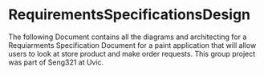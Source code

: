 # RequirementsSpecificationsDesign

The following Document contains all the diagrams and architecting for a Requiarments Specification Document for a paint application that will allow users to look at store product and make order requests. This group project  was part of Seng321 at Uvic.
